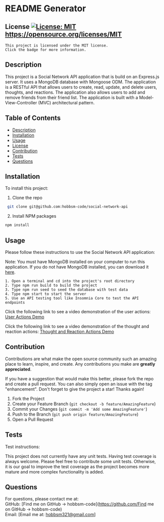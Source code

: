 # README Generator  
  ## License [![License: MIT](https://img.shields.io/badge/License-MIT-yellow.svg)](https://opensource.org/licenses/MIT)  https://opensource.org/licenses/MIT  
    This project is licensed under the MIT license. 
    Click the badge for more information.  
  ## Description  
  This project is a Social Network API application that is build on an Express.js server. It uses a MongoDB database with Mongoose ODM. The application is a RESTful API that allows users to create, read, update, and delete users, thoughts, and reactions. The application also allows users to add and remove friends from their friend list. The application is built with a Model-View-Controller (MVC) architectural pattern. 


  ## Table of Contents  
  - [Description](#description)  
  - [Installation](#installation)  
  - [Usage](#usage)  
  - [License](#license)  
  - [Contribution](#contribution)  
  - [Tests](#tests)  
  - [Questions](#questions)  
  ## Installation  
  To install this project:  

  1. Clone the repo
   ```sh
    git clone git@github.com:hobbsm-code/social-network-api
   ```
  2. Install NPM packages
   ```sh
   npm install
   ```

  ## Usage  
  Please follow these instructions to use the Social Network API application:

  Note: You must have MongoDB installed on your computer to run this application. If you do not have MongoDB installed, you can download it [here](https://www.mongodb.com/try/download/community).

    1. Open a terminal and cd into the project's root directory
    2. Type npm run build to build the project
    3. Type npm run seed to seed the database with test data
    4. Type npm start to start the server
    5. Use an API testing tool like Insomnia Core to test the API endpoints

Click the following link to see a video demonstration of the user actions: [User Actions Demo](./assets/Mod17_Challenge_user_actions.mp4)

Click the following link to see a video demonstration of the thought and reaction actions: [Thought and Reaction Actions Demo](./assets/Mod17_Challenge_thought_actions.mp4)


  ## Contribution  
  Contributions are what make the open source community such an amazing place to learn, inspire, and create. Any contributions you make are **greatly appreciated**.

  If you have a suggestion that would make this better, please fork the repo and create a pull request. You can also simply open an issue with the tag "enhancement".
  Don't forget to give the project a star! Thanks again!

  1. Fork the Project
  2. Create your Feature Branch (`git checkout -b feature/AmazingFeature`)
  3. Commit your Changes (`git commit -m 'Add some AmazingFeature'`)
  4. Push to the Branch (`git push origin feature/AmazingFeature`)
  5. Open a Pull Request

  ## Tests  
  Test instructions:  

  This project does not currently have any unit tests. Having test coverage is always welcome. Please feel free to contribute some unit tests. Otherwise, it is our goal to improve the test coverage as the project becomes more mature and more complex functionality is added.

  ## Questions  
  For questions, please contact me at:  
  GitHub: [Find me on GitHub ->  hobbsm-code](https://github.com/Find me on GitHub ->  hobbsm-code)  
  Email: [Email me at: hobbsm321@gmail.com]  
  